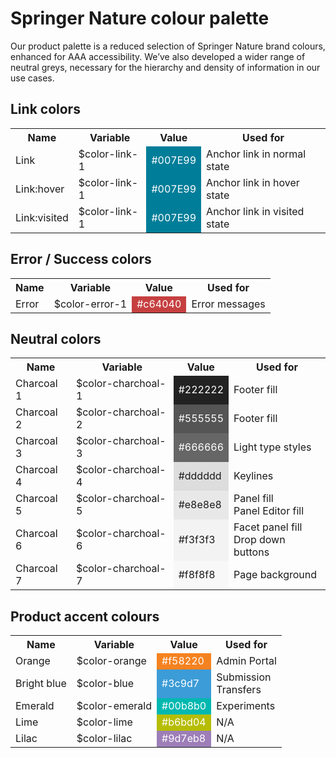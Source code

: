 # Springer Nature colour palette

Our product palette is a reduced selection of Springer Nature brand colours, enhanced for AAA accessibility. We’ve also developed a wider range of neutral greys, necessary for the hierarchy and density of information in our use cases. 


## Link colors

<table>
	<tr>
		<th>
			Name
		</th>
		<th>
			Variable
		</th>	
		<th>
			Value
		</th>
		<th>
			Used for
		</th>
	</tr>
	<tr>
		<td>
			Link 
		</td>
		<td>
			$color-link-1
		</td>
		<td style="background-color: #007E99; color: #ffffff">
			#007E99
		</td>
		<td>
			Anchor link in normal state
		</td>
	</tr>	
	<tr>
		<td>
			Link:hover
		</td>
		<td>
			$color-link-1
		</td>
		<td style="background-color: #007E99; color: #ffffff">
			#007E99
		</td>
		<td>
			Anchor link in hover state
		</td>
	</tr>	
	<tr>
		<td>
			Link:visited
		</td>
		<td>
			$color-link-1
		</td>
		<td style="background-color: #007E99; color: #ffffff">
			#007E99
		</td>
		<td>
			Anchor link in visited state
		</td>
	</tr>		
</table>	


## Error / Success colors

<table>
	<tr>
		<th>
			Name
		</th>
		<th>
			Variable
		</th>	
		<th>
			Value
		</th>
		<th>
			Used for
		</th>
	</tr>
	<tr>
		<td>
			Error  
		</td>
		<td>
			$color-error-1
		</td>
		<td style="background-color: #C64040; color: #ffffff">
			#c64040
		</td>
		<td>
			Error messages
		</td>
	</tr>	
</table>	



## Neutral colors
	
<table>
	<tr>
		<th>
			Name
		</th>
		<th>
			Variable
		</th>	
		<th>
			Value
		</th>
		<th>
			Used for
		</th>
	</tr>
	<tr>
		<td>
			Charcoal 1
		</td>
		<td>
			$color-charchoal-1
		</td>
		<td style="background-color: #222222; color: #ffffff">
			#222222
		</td>
		<td>
			Footer fill
		</td>
	</tr>	
	<tr>
		<td>
			Charcoal 2
		</td>
		<td>
			$color-charchoal-2
		</td>
		<td style="background-color: #555555; color: #ffffff">
			#555555
		</td>
		<td>
			Footer fill
		</td>
	</tr>
	<tr>
		<td>
			Charcoal 3
		</td>
		<td>
			$color-charchoal-3
		</td>
		<td style="background-color: #666666; color: #ffffff">
			#666666
		</td>
		<td>
			Light type styles
		</td>
	</tr>
	<tr>
		<td>
			Charcoal 4
		</td>
		<td>
			$color-charchoal-4
		</td>
		<td style="background-color: #dddddd">
			#dddddd
		</td>
		<td>
			Keylines
		</td>
	</tr>
	<tr>
		<td>
			Charcoal 5
		</td>
		<td>
			$color-charchoal-5
		</td>
		<td style="background-color: #e8e8e8">
			#e8e8e8
		</td>
		<td>
			Panel fill
			<br/>
			Panel Editor fill
		</td>
	</tr>	
	<tr>
		<td>
			Charcoal 6
		</td>
		<td>
			$color-charchoal-6
		</td>
		<td style="background-color: #f3f3f3">
			#f3f3f3
		</td>
		<td>
			Facet panel fill 
			<br/>
			Drop down buttons
		</td>
	</tr>
	<tr>
		<td>
			Charcoal 7
		</td>
		<td>
			$color-charchoal-7
		</td>
		<td style="background-color: #f8f8f8">
			#f8f8f8
		</td>
		<td>
			Page background
		</td>
	</tr>					
</table>	


## Product accent colours


<table>
	<tr>
		<th>
			Name
		</th>
		<th>
			Variable
		</th>	
		<th>
			Value
		</th>
		<th>
			Used for
		</th>
	</tr>
	<tr>
		<td>
			Orange 
		</td>
		<td>
			$color-orange
		</td>
		<td style="background-color: #F58220; color: #ffffff">
			#f58220
		</td>
		<td>
			Admin Portal
		</td>
	</tr>	
	<tr>
		<td>
			Bright blue
		</td>
		<td>
			$color-blue
		</td>
		<td style="background-color: #3C9CD7; color: #ffffff">
			#3c9d7
		</td>
		<td>
			Submission
			<br/>
			Transfers
		</td>
	</tr>	
	<tr>
		<td>
			Emerald
		</td>
		<td>
			$color-emerald
		</td>
		<td style="background-color: #00B8B0; color: #ffffff">
			#00b8b0
		</td>
		<td>
			Experiments
		</td>
	</tr>	
	<tr>
		<td>
			Lime
		</td>
		<td>
			$color-lime
		</td>
		<td style="background-color: #B6BD04; color: #ffffff">
			#b6bd04
		</td>
		<td>
			N/A
		</td>
	</tr>	
	<tr>
		<td>
			Lilac
		</td>
		<td>
			$color-lilac
		</td>
		<td style="background-color: #9D7EB8; color: #ffffff">
			#9d7eb8
		</td>
		<td>
			N/A
		</td>
	</tr>		
</table>	
